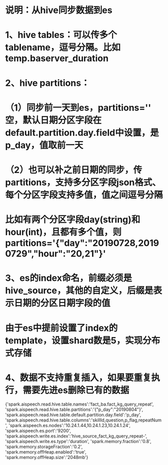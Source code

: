 # 说明：从hive同步数据到es
# 1、hive tables：可以传多个tablename，逗号分隔。比如 temp.baserver_duration
# 2、hive partitions：
#    （1）同步前一天到es，partitions='' 空，默认日期分区字段在default.partition.day.field中设置，是p_day，值取前一天
#    （2）也可以补之前日期的同步，传partitions，支持多分区字段json格式、每个分区字段支持多值，值之间逗号分隔
#         比如有两个分区字段day(string)和hour(int)，且都有多个值，则 partitions='{"day":"20190728,20190729","hour":"20,21"}'
# 3、es的index命名，前缀必须是hive_source，其他的自定义，后缀是表示日期的分区日期字段的值
#    由于es中提前设置了index的template，设置shard数是5，实现分布式存储
# 4、数据不支持重复插入，如果要重复执行，需要先进es删除已有的数据

{'spark.aispeech.read.hive.table.names':'fact_ba.fact_kg_query_repeat',
'spark.aispeech.read.hive.table.partitions':'{"p_day":"20190804"}',
'spark.aispeech.read.hive.table.default.partition.day.field':'p_day',
'spark.aispeech.read.hive.table.columns':'skillId,question,p_flag,repeatNum',
'spark.aispeech.es.nodes':'10.24.1.44,10.24.1.23,10.24.1.24',
'spark.aispeech.es.port':'9200',
'spark.aispeech.write.es.index':'hive_source_fact_kg_query_repeat-',
'spark.aispeech.write.es.type':'duration',
'spark.memory.fraction':'0.8',
'spark.memory.storageFraction':'0.2',
'spark.memory.offHeap.enabled':'true',
'spark.memory.offHeap.size':'2048mb'}